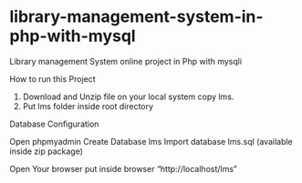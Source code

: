 # library-management-system-in-php-with-mysql
Library management System online project in Php with mysqli

How to run this Project

1. Download and Unzip file on your local system copy lms.
2. Put lms folder inside root directory

Database Configuration

Open phpmyadmin
Create Database lms
Import database lms.sql (available inside zip package)

Open Your browser put inside browser “http://localhost/lms”

